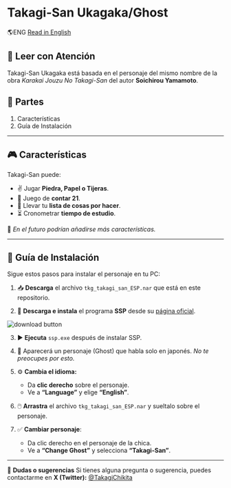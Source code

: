 # Takagi-San Ukagaka/Ghost

🌎ENG [Read in English](docs/README_ENG.md)  

## 📖 **Leer con Atención**

Takagi-San Ukagaka está basada en el personaje del mismo nombre de la obra *Karakai Jouzu No Takagi-San* del autor **Soichirou Yamamoto**.

## 📌 **Partes**
1. Características
2. Guía de Instalación

---

## 🎮 **Características**
Takagi-San puede:

- ✌ Jugar **Piedra, Papel o Tijeras**.
- 🔢 Juego de **contar 21**.
- 📝 Llevar tu **lista de cosas por hacer**.
- ⏳ Cronometrar **tiempo de estudio**.

📌 *En el futuro podrían añadirse más características.*

---

## 📌 **Guía de Instalación**

Sigue estos pasos para instalar el personaje en tu PC:

1. 📥 **Descarga** el archivo `tkg_takagi_san_ESP.nar` que está en este repositorio.

2. 🔗 **Descarga e instala** el programa **SSP** desde su [página oficial](http://ssp.shillest.net/).

![download button](https://ssp.shillest.net/image/download_full.png)

3. ▶️ **Ejecuta** `ssp.exe` después de instalar SSP.

4. 👧 Aparecerá un personaje (Ghost) que habla solo en japonés. *No te preocupes por esto.*

5. ⚙️ **Cambia el idioma:**
   - Da **clic derecho** sobre el personaje.
   - Ve a **“Language”** y elige **“English”**.

6. 🖱️ **Arrastra** el archivo `tkg_takagi_san_ESP.nar` y sueltalo sobre el personaje.

7. ✅ **Cambiar personaje**:
   - Da clic derecho en el personaje de la chica.
   - Ve a **“Change Ghost”** y selecciona **“Takagi-San”**.

---

📩 **Dudas o sugerencias**
Si tienes alguna pregunta o sugerencia, puedes contactarme en **X (Twitter):** [@TakagiChikita](https://twitter.com/TakagiChikita)